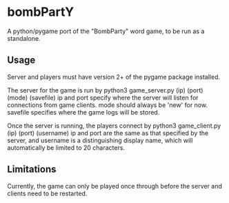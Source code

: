 # bombPartY
A python/pygame port of the "BombParty" word game, to be run as a standalone.

## Usage
Server and players must have version 2+ of the pygame package installed.

The server for the game is run by
	python3 game_server.py (ip) (port) (mode) (savefile)
ip and port specify where the server will listen for connections from game clients. mode should always be 'new' for now. savefile specifies where the game logs will be stored.

Once the server is running, the players connect by
	python3 game_client.py (ip) (port) (username)
ip and port are the same as that specified by the server, and username is a distinguishing display name, which will automatically be limited to 20 characters.

## Limitations
Currently, the game can only be played once through before the server and clients need to be restarted.

